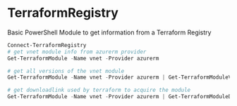 # TerraformRegistry

Basic PowerShell Module to get information from a Terraform Registry

```powershell
Connect-TerraformRegistry
# get vnet module info from azurerm provider
Get-TerraformModule -Name vnet -Provider azurerm

# get all versions of the vnet module
Get-TerraformModule -Name vnet -Provider azurerm | Get-TerraformModuleVersion

# get downloadlink used by terraform to acquire the module
Get-TerraformModule -Name vnet -Provider azurerm | Get-TerraformModuleDownloadLink
```

